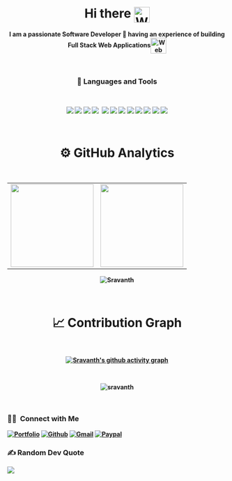 <p>
  <h1 align="center"><b>Hi there <img align=center src="https://user-images.githubusercontent.com/26017543/213809353-c908d93c-3dff-4694-9d13-e0e5cbdb879c.png" alt="Waving Hand" width="36" height="36" /></h1>
</p>

<p align="center">I am a passionate Software Developer 🚀 having an experience of building Full Stack Web Applications<img align=center src="https://user-images.githubusercontent.com/26017543/213364962-e9e6b262-0dc8-4cca-9914-7f336340e26d.png" alt="Web" width="36" height="36" /></p>

<br />

<h3 align="center"> 💼 Languages and Tools</h3>

<br />

<p align="center">
<img src="https://img.shields.io/badge/-javascript-F7DF1E?&style=for-the-badge&logo=javascript&logoColor=black" />
<img src="https://img.shields.io/badge/HTML5-E34F26?style=for-the-badge&logo=html5&logoColor=white" />
<img src="https://img.shields.io/badge/-TypeScript-007ACC?&style=for-the-badge&logo=TypeScript&logoColor=white" />
<img src="https://img.shields.io/badge/-ReactJS-grey?&style=for-the-badge&logo=react&logoColor=61DAFB" />
<img scr="https://img.shields.io/badge/Next-black?style=for-the-badge&logo=next.js&logoColor=white" />
<img src="https://img.shields.io/badge/Sass-CC6699?style=for-the-badge&logo=sass&logoColor=white" />
<img src="https://img.shields.io/badge/-css3-1572B6?&style=for-the-badge&logo=css3&logoColor=white" />
<img src="https://img.shields.io/badge/-VSCode-007ACC?&style=for-the-badge&logo=visual-studio-code&logoColor=white" />
<img src="https://img.shields.io/badge/-Git-F05032?&style=for-the-badge&logo=git&logoColor=white" /> 
<img src="https://img.shields.io/badge/github-%23121011.svg?style=for-the-badge&logo=github&logoColor=white" />
<img src="https://img.shields.io/badge/-nodejs-090c15?style=for-the-badge&logo=node.js" />
<img src="https://img.shields.io/badge/-mongodb-001e2b?style=for-the-badge&logo=MongoDB" />
<img src="https://img.shields.io/badge/figma-%23F24E1E.svg?style=for-the-badge&logo=figma&logoColor=white" />
</p>

<br />

<div align="center">
  
# ⚙️ GitHub Analytics
<br />
<table>
  <tr>
    <td>
      <img height="190" src="https://github-readme-stats.vercel.app/api?username=sravanth-space&show_icons=true&theme=dark" />
    </td>
    <td>
      <img height="190" src="https://github-readme-stats.vercel.app/api/top-langs/?username=sravanth-space&layout=compact&theme=dark" />
    </td>
  </tr>
</table>

<div align="center">
<p><img align="center" src="https://github-readme-streak-stats.herokuapp.com/?user=sravanth-space&layout=compact&theme=dark" alt="Sravanth"/></p>
</div>

<br />

# 📈 Contribution Graph

 <br />

<!--  [![Sravanth Baratam's GitHub activity graph](https://activity-graph.herokuapp.com/graph?username=sravanthbaratam&&theme=xcode)](https://github.com/sravanthbaratam) -->

[![Sravanth's github activity graph](https://github-readme-activity-graph.vercel.app/graph?username=sravanth-space&theme=react-dark)](https://github.com/sravanth-space)

 </div>
<br/>
 <p align="center"><img src="https://komarev.com/ghpvc/?username=sravanth-space" alt="sravanth" /></p>

<br/>
 <h3> 🤝🏻 &nbsp;Connect with Me </h3>

<!-- <p align="center"> -->
[![Portfolio](https://img.shields.io/badge/Website-black?style=flat-square&logo=google-chrome)](https://sravanth.co.uk)
  [![Github](https://img.shields.io/badge/-Github-000?style=flat&logo=Github&logoColor=white)](https://github.com/sravanth-space/)
[![Gmail](https://img.shields.io/badge/-Gmail-c14438?style=flat&logo=Gmail&logoColor=white)](mailto:sravk299@gmail.com)
[![Paypal](https://img.shields.io/badge/-Paypal-c14438?style=flat&logo=Paypal&logoColor=Green)](https://www.paypal.me/SBaratam?locale.x=en_GB)
<!-- </p> -->

### ✍️ Random Dev Quote
![](https://quotes-github-readme.vercel.app/api?type=horizontal&theme=tokyonight)
